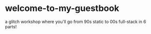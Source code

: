 # welcome-to-my-guestbook
a glitch workshop where you'll go from 90s static to 00s full-stack in 6 parts!
